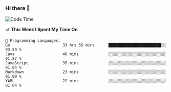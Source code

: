 ### Hi there 👋

<!--
**CrazyCollin/crazycollin** is a ✨ _special_ ✨ repository because its `README.md` (this file) appears on your GitHub profile.

Here are some ideas to get you started:

- 🔭 I’m currently working on ...
- 🌱 I’m currently learning ...
- 👯 I’m looking to collaborate on ...
- 🤔 I’m looking for help with ...
- 💬 Ask me about ...
- 📫 How to reach me: ...
- 😄 Pronouns: ...
- ⚡ Fun fact: ...
-->

<!--START_SECTION:waka-->
![Code Time](http://img.shields.io/badge/Code%20Time-935%20hrs%2055%20mins-blue)

📊 **This Week I Spent My Time On** 

```text
💬 Programming Languages: 
Go                       33 hrs 55 mins      ███████████████████████░░   93.59 % 
Java                     40 mins             ░░░░░░░░░░░░░░░░░░░░░░░░░   01.87 % 
JavaScript               35 mins             ░░░░░░░░░░░░░░░░░░░░░░░░░   01.64 % 
Markdown                 23 mins             ░░░░░░░░░░░░░░░░░░░░░░░░░   01.09 % 
YAML                     22 mins             ░░░░░░░░░░░░░░░░░░░░░░░░░   01.04 % 
```


<!--END_SECTION:waka-->
